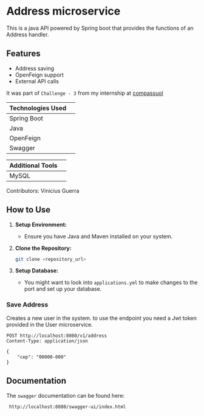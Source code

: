 Address microservice
============

This is a java API powered by Spring boot that provides the functions of an Address handler.

## Features
- Address saving
- OpenFeign support
- External API calls


It was part of `Challenge - 3` from my internship at [compassuol](https://compass.uol/pt/home/)

| Technologies Used  |            |
|--------------------|------------|
| Spring Boot        |            |
| Java               |            |
| OpenFeign          |            |
| Swagger            |            |

| Additional Tools   |            |
|--------------------|------------|
| MySQL              |            |

Contributors: Vinicius Guerra


## How to Use

1. **Setup Environment:**
    - Ensure you have Java and Maven installed on your system.

2. **Clone the Repository:**
   ```bash
   git clone <repository_url>

3. **Setup Database:**
    - You might want to look into `applications.yml` to make changes to the port and set up your database.


### Save Address

Creates a new user in the system.
to use the endpoint you need a Jwt token provided in the User microservice.

```http
POST http://localhost:8080/v1/address
Content-Type: application/json

{
    "cep": "00000-000"
}
```

## Documentation

The `swagger` documentation can be found here:
```http
 http://localhost:8080/swagger-ui/index.html

```
